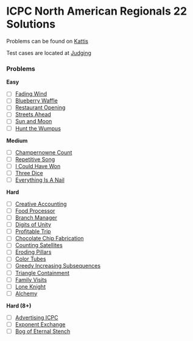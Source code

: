 # ICPC North American Regionals 22 Solutions

Problems can be found on [Kattis](https://open.kattis.com/problem-sources/2022%20ICPC%20North%20America%20Regional%20Programming%20Contests%20%28February%2025%2C%202023%29)

Test cases are located at [Judging](http://serjudging.vanb.org/?cat=44)

### Problems

**Easy**

- [ ] [Fading Wind](https://open.kattis.com/problems/fadingwind)
- [ ] [Blueberry Waffle](https://open.kattis.com/problems/blueberrywaffle)
- [ ] [Restaurant Opening](https://open.kattis.com/problems/restaurantopening)
- [ ] [Streets Ahead](https://open.kattis.com/problems/streetsahead)
- [ ] [Sun and Moon](https://open.kattis.com/problems/sunandmoon)
- [ ] [Hunt the Wumpus](https://open.kattis.com/problems/huntthewumpus)

**Medium**

- [ ] [Champernowne Count](https://open.kattis.com/problems/champernownecount)
- [ ] [Repetitive Song](https://open.kattis.com/problems/repetitivesong)
- [ ] [I Could Have Won](https://open.kattis.com/problems/icouldhavewon)
- [ ] [Three Dice](https://open.kattis.com/problems/threedice)
- [ ] [Everything Is A Nail](https://open.kattis.com/problems/everythingisanail)

**Hard**

- [ ] [Creative Accounting](https://open.kattis.com/problems/creativeaccounting)
- [ ] [Food Processor](https://open.kattis.com/problems/foodprocessor)
- [ ] [Branch Manager](https://open.kattis.com/problems/branchmanager)
- [ ] [Digits of Unity](https://open.kattis.com/problems/digitsofunity)
- [ ] [Profitable Trip](https://open.kattis.com/problems/profitabletrip)
- [ ] [Chocolate Chip Fabrication](https://open.kattis.com/problems/chocolatechipfabrication)
- [ ] [Counting Satellites](https://open.kattis.com/problems/countingsatellites)
- [ ] [Eroding Pillars](https://open.kattis.com/problems/erodingpillars)
- [ ] [Color Tubes](https://open.kattis.com/problems/colortubes)
- [ ] [Greedy Increasing Subsequences](https://open.kattis.com/problems/greedyincreasingsubsequences)
- [ ] [Triangle Containment](https://open.kattis.com/problems/trianglecontainment)
- [ ] [Family Visits](https://open.kattis.com/problems/familyvisits)
- [ ] [Lone Knight](https://open.kattis.com/problems/loneknight)
- [ ] [Alchemy](https://open.kattis.com/problems/alchemy2)

**Hard (8+)**

- [ ] [Advertising ICPC](https://open.kattis.com/problems/advertisingicpc)
- [ ] [Exponent Exchange](https://open.kattis.com/problems/exponentexchange)
- [ ] [Bog of Eternal Stench](https://open.kattis.com/problems/bogofeternalstench)
